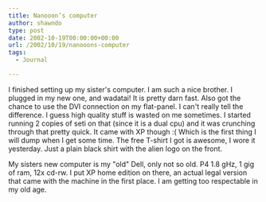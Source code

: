 ```yaml
---
title: Nanooon’s computer
author: shawndo
type: post
date: 2002-10-19T00:00:00+00:00
url: /2002/10/19/nanooons-computer
tags:
  - Journal

---
```

I finished setting up my sister's computer. I am such a nice brother. I plugged in my new one, and wadatai! It is pretty darn fast. Also got the chance to use the DVI connection on my flat-panel. I can't really tell the difference. I guess high quality stuff is wasted on me sometimes. I started running 2 copies of seti on that (since it is a dual cpu) and it was crunching through that pretty quick. It came with XP though :( Which is the first thing I will dump when I get some time. The free T-shirt I got is awesome, I wore it yesterday. Just a plain black shirt with the alien logo on the front.  
  
My sisters new computer is my "old" Dell, only not so old. P4 1.8 gHz, 1 gig of ram, 12x cd-rw. I put XP home edition on there, an actual legal version that came with the machine in the first place. I am getting too respectable in my old age.